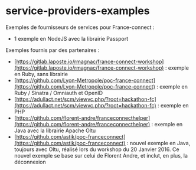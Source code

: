 service-providers-examples
==========================

Exemples de fournisseurs de services pour France-connect :
- 1 exemple en NodeJS avec la librairie Passport

Exemples fournis par des partenaires : 
- [https://gitlab.laposte.io/rmagnac/france-connect-workshop](https://gitlab.laposte.io/rmagnac/france-connect-workshop) : exemple en Ruby, sans librairie
- [https://github.com/Lyon-Metropole/poc-france-connect](https://github.com/Lyon-Metropole/poc-france-connect) : exemple en Ruby / Sinatra / Omniauth et OpenID
- [https://adullact.net/scm/viewvc.php/?root=hackathon-fc](https://adullact.net/scm/viewvc.php/?root=hackathon-fc) : exemple en PHP
- [https://github.com/florent-andre/franceconnecthelper](https://github.com/florent-andre/franceconnecthelper) : exemple en Java avec la librairie Apache Oltu
- [https://github.com/astik/poc-franceconnect](https://github.com/astik/poc-franceconnect) : nouvel exemple en Java, toujours avec Oltu, réalisé lors du workshop du 20 Janvier 2016. Ce nouvel exemple se base sur celui de Florent Andre, et inclut, en plus, la déconnexion
